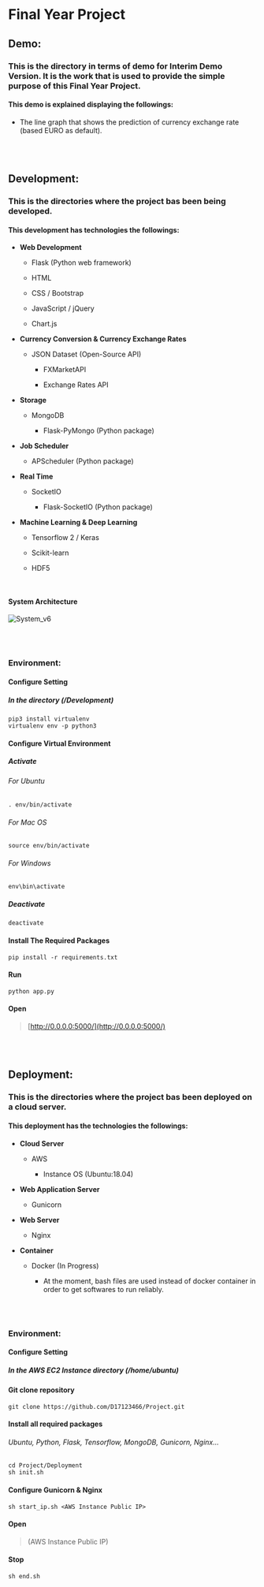 # Final Year Project

## Demo:

### This is the directory in terms of demo for Interim Demo Version. It is the work that is used to provide the simple purpose of this Final Year Project. 

#### This demo is explained displaying the followings:

  - The line graph that shows the prediction of currency exchange rate (based EURO as default).

<br>
<br>


## Development:

### This is the directories where the project bas been being developed.

#### This development has technologies the followings:

  - <b>Web Development</b>
  
    - Flask (Python web framework)
    
    - HTML 
    
    - CSS / Bootstrap
    
    - JavaScript / jQuery
    
    - Chart.js
    
    
  - <b>Currency Conversion & Currency Exchange Rates</b>
  
    - JSON Dataset (Open-Source API)
    
      - FXMarketAPI
      
      - Exchange Rates API
    

  - <b>Storage</b>

    - MongoDB
  
      - Flask-PyMongo (Python package)


  - <b>Job Scheduler</b>

    - APScheduler (Python package) 
    
  
  - <b>Real Time</b>
  
    - SocketIO
  
      - Flask-SocketIO (Python package)


  - <b>Machine Learning & Deep Learning</b>
  
    - Tensorflow 2 / Keras
    
    - Scikit-learn

    - HDF5 

<br>

#### System Architecture 
  
  ![System_v6](https://user-images.githubusercontent.com/33058365/110205822-1fcf8f80-7e72-11eb-9c67-3d2acf5700ec.png)


<br>
<br>
  
### Environment:

#### Configure Setting

##### In the directory (/Development)

```
pip3 install virtualenv
virtualenv env -p python3
```

#### Configure Virtual Environment

##### Activate

###### For Ubuntu

```
. env/bin/activate
```

###### For Mac OS

```
source env/bin/activate
```

###### For Windows

```
env\bin\activate
```

##### Deactivate

```
deactivate
```

#### Install The Required Packages

```
pip install -r requirements.txt
```

#### Run 

```
python app.py
```

#### Open

> [http://0.0.0.0:5000/](http://0.0.0.0:5000/)

<br>
<br>

## Deployment:

### This is the directories where the project bas been deployed on a cloud server.

#### This deployment has the technologies the followings:

  - <b>Cloud Server</b>

    - AWS

      - Instance OS (Ubuntu:18.04)

    
  - <b>Web Application Server</b>
  
    - Gunicorn
    

  - <b>Web Server</b>

    - Nginx
  
  
  - <b>Container</b>

    - Docker (In Progress)

      - At the moment, bash files are used instead of docker container in order to get softwares to run reliably.

<br>
<br>

### Environment:

#### Configure Setting

##### In the AWS EC2 Instance directory (/home/ubuntu)

#### Git clone repository

```
git clone https://github.com/D17123466/Project.git
```

#### Install all required packages
###### Ubuntu, Python, Flask, Tensorflow, MongoDB, Gunicorn, Nginx...

```
cd Project/Deployment
sh init.sh
```

#### Configure Gunicorn & Nginx

```
sh start_ip.sh <AWS Instance Public IP>
```

#### Open

> (AWS Instance Public IP)

#### Stop

```
sh end.sh
```

